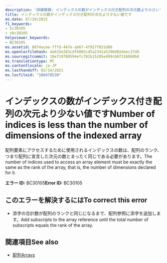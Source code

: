```yaml
---
description: '詳細情報: インデックスの数がインデックス付き配列の次元数より小さい'
title: インデックスの数がインデックス付き配列の次元より少ない値です
ms.date: 07/20/2015
f1_keywords:
- bc30105
- vbc30105
helpviewer_keywords:
- BC30105
ms.assetid: 6074acee-7ffd-447e-ab67-4f927f831d80
ms.openlocfilehash: 4a633e283cdf6065cd5a2341a5296d02deec27d8
ms.sourcegitcommit: 10e719780594efc781b15295e499c66f316068b8
ms.translationtype: MT
ms.contentlocale: ja-JP
ms.lasthandoff: 02/14/2021
ms.locfileid: "100478530"
---
```

# <a name="number-of-indices-is-less-than-the-number-of-dimensions-of-the-indexed-array"></a><span data-ttu-id="972ac-103">インデックスの数がインデックス付き配列の次元より少ない値です</span><span class="sxs-lookup"><span data-stu-id="972ac-103">Number of indices is less than the number of dimensions of the indexed array</span></span>

<span data-ttu-id="972ac-104">配列要素にアクセスするために使用されるインデックスの数は、配列のランク、つまり配列に宣言した次元の数とまったく同じである必要があります。</span><span class="sxs-lookup"><span data-stu-id="972ac-104">The number of indices used to access an array element must be exactly the same as the rank of the array, that is, the number of dimensions declared for it.</span></span>  
  
 <span data-ttu-id="972ac-105">**エラー ID:** BC30105</span><span class="sxs-lookup"><span data-stu-id="972ac-105">**Error ID:** BC30105</span></span>  
  
## <a name="to-correct-this-error"></a><span data-ttu-id="972ac-106">このエラーを解決するには</span><span class="sxs-lookup"><span data-stu-id="972ac-106">To correct this error</span></span>  
  
- <span data-ttu-id="972ac-107">添字の合計数が配列のランクと同じになるまで、配列参照に添字を追加します。</span><span class="sxs-lookup"><span data-stu-id="972ac-107">Add subscripts to the array reference until the total number of subscripts equals the rank of the array.</span></span>  
  
## <a name="see-also"></a><span data-ttu-id="972ac-108">関連項目</span><span class="sxs-lookup"><span data-stu-id="972ac-108">See also</span></span>

- [<span data-ttu-id="972ac-109">配列</span><span class="sxs-lookup"><span data-stu-id="972ac-109">Arrays</span></span>](../programming-guide/language-features/arrays/index.md)
